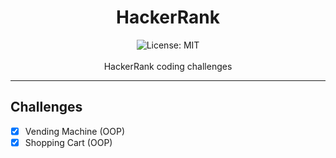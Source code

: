 <div align="center">
<h1 align="center">HackerRank</h1>
<img alt="License: MIT" src="https://img.shields.io/badge/License-MIT-blue.svg"/><br><br>
HackerRank coding challenges
</div>

***

## Challenges
- [x] Vending Machine (OOP)
- [x] Shopping Cart (OOP)